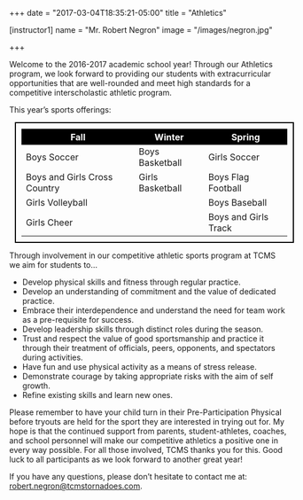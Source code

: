 +++
date = "2017-03-04T18:35:21-05:00"
title = "Athletics"

[instructor1]
name = "Mr. Robert Negron"
image = "/images/negron.jpg"


+++

Welcome to the 2016-2017 academic school year! Through our Athletics program, we look forward to providing our students with extracurricular opportunities that are well-rounded and meet high standards for a competitive interscholastic athletic program.

This year’s sports offerings:

<div class="row table-responsive">
<div class="col-md-12">
<table class = "table table-condensed table-hover table-bordered table-striped" style="width: 100%;border: 2px solid black;padding: 10px;margin: 10px;">
  <tr style="background-color:black; color:white">
    <th>Fall</th>
    <th>Winter</th>
    <th>Spring</th>
  </tr>
  <tr>
    <td>Boys Soccer</td>
    <td>Boys Basketball</td>
    <td>Girls Soccer</td>
  </tr>
  <tr>
    <td>Boys and Girls Cross Country </td>
    <td>Girls Basketball</td>
    <td>Boys Flag Football</td>
  </tr>
  <tr>
    <td>Girls Volleyball</td>
    <td></td>
    <td>Boys Baseball</td>
  </tr>
  <tr>
    <td class="tg-yw4l">Girls Cheer</td>
    <td class="tg-yw4l"></td>
    <td class="tg-yw4l">Boys and Girls Track</td>
  </tr>
</table>
</div>
</div>


Through involvement in our competitive athletic sports program at TCMS we aim for students to…

* Develop physical skills and fitness through regular practice.
* Develop an understanding of commitment and the value of dedicated practice.
* Embrace their interdependence and understand the need for team work as a pre-requisite for success.
* Develop leadership skills through distinct roles during the season.
* Trust and respect the value of good sportsmanship and practice it through their treatment of officials, peers, opponents, and spectators during activities.
* Have fun and use physical activity as a means of stress release.
* Demonstrate courage by taking appropriate risks with the aim of self growth.
* Refine existing skills and learn new ones.

Please remember to have your child turn in their Pre-Participation Physical before tryouts are held for the sport they are interested in trying out for. My hope is that the continued support from parents, student-athletes, coaches, and school personnel will make our competitive athletics a positive one in every way possible. For all those involved, TCMS thanks you for this. Good luck to all participants as we look forward to another great year!

If you have any questions, please don’t hesitate to contact me at: robert.negron@tcmstornadoes.com.

